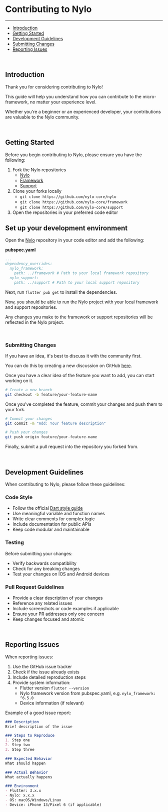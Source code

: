 # Contributing to Nylo

---

<a name="section-1"></a>
- [Introduction](#introduction "Introduction to contributing")
- [Getting Started](#getting-started "Getting started with contributions")
- [Development Guidelines](#development-guidelines "Development guidelines")
- [Submitting Changes](#submitting-changes "How to submit changes")
- [Reporting Issues](#reporting-issues "How to report issues")

<div id="introduction"></div>
<br>

## Introduction

Thank you for considering contributing to Nylo! 

This guide will help you understand how you can contribute to the micro-framework, no matter your experience level. 

Whether you're a beginner or an experienced developer, your contributions are valuable to the Nylo community.

<div id="getting-started"></div>
<br>

## Getting Started

Before you begin contributing to Nylo, please ensure you have the following:

1. Fork the Nylo repositories
	- <a href="https://github.com/nylo-core/nylo/fork" target="_BLANK">Nylo</a>
	- <a href="https://github.com/nylo-core/framework/fork" target="_BLANK">Framework</a>
	- <a href="https://github.com/nylo-core/support/fork" target="_BLANK">Support</a>
2. Clone your forks locally
	- `git clone https://github.com/nylo-core/nylo`
	- `git clone https://github.com/nylo-core/framework`
	- `git clone https://github.com/nylo-core/support`
3. Open the repositories in your preferred code editor

## Set up your development environment

Open the <a href="https://github.com/nylo-core/nylo" target="_BLANK">Nylo</a> repository in your code editor and add the following:

**pubspec.yaml**
``` yaml
...
dependency_overrides:
  nylo_framework:
    path: ../framework # Path to your local framework repository
  nylo_support:
    path: ../support # Path to your local support repository
```

Next, run `flutter pub get` to install the dependencies.

Now, you should be able to run the Nylo project with your local framework and support repositories.

Any changes you make to the framework or support repositories will be reflected in the Nylo project.

<div id="submitting-changes"></div>
<br>

### Submitting Changes 

If you have an idea, it's best to discuss it with the community first. 

You can do this by creating a new discussion on GitHub <a href="https://github.com/nylo-core/nylo/discussions" target="_BLANK">here</a>.

Once you have a clear idea of the feature you want to add, you can start working on it.

``` bash
# Create a new branch
git checkout -b feature/your-feature-name
```

Once you've completed the feature, commit your changes and push them to your fork.

``` bash
# Commit your changes
git commit -m "Add: Your feature description"

# Push your changes
git push origin feature/your-feature-name
```

Finally, submit a pull request into the repository you forked from.


<div id="development-guidelines"></div>
<br>

## Development Guidelines

When contributing to Nylo, please follow these guidelines:

### Code Style

- Follow the official <a href="https://dart.dev/guides/language/effective-dart/style" target="_BLANK">Dart style guide</a>
- Use meaningful variable and function names
- Write clear comments for complex logic
- Include documentation for public APIs
- Keep code modular and maintainable

### Testing

Before submitting your changes:

- Verify backwards compatibility
- Check for any breaking changes
- Test your changes on IOS and Android devices

### Pull Request Guidelines

- Provide a clear description of your changes
- Reference any related issues
- Include screenshots or code examples if applicable
- Ensure your PR addresses only one concern
- Keep changes focused and atomic

<div id="reporting-issues"></div>
<br>

## Reporting Issues

When reporting issues:

1. Use the GitHub issue tracker
2. Check if the issue already exists
3. Include detailed reproduction steps
4. Provide system information:
   - Flutter version `flutter --version`
   - Nylo framework version from pubspec.yaml, e.g. `nylo_framework: ^6.5.0`
   - Device information (if relevant)

Example of a good issue report:
``` markdown
### Description
Brief description of the issue

### Steps to Reproduce
1. Step one
2. Step two
3. Step three

### Expected Behavior
What should happen

### Actual Behavior
What actually happens

### Environment
- Flutter: 3.x.x
- Nylo: x.x.x
- OS: macOS/Windows/Linux
- Device: iPhone 13/Pixel 6 (if applicable)
```